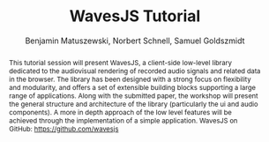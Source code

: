 --- 
  title: "WavesJS Tutorial" 
  abstract: "This tutorial session will present WavesJS, a client-side low-level library dedicated to the audiovisual rendering of recorded audio signals and related data in the browser. The library has been designed with a strong focus on flexibility and modularity, and offers a set of extensible building blocks supporting a large range of applications. Along with the submitted paper, the workshop will present the general structure and architecture of the library (particularly the ui and audio components). A more in depth approach of the low level features will be achieved through the implementation of a simple application. WavesJS on GitHub: https://github.com/wavesjs" 
  address: "Atlanta, Georgia" 
  author: "Benjamin Matuszewski, Norbert Schnell, Samuel Goldszmidt" 
  booktitle: "Proceedings of the International Web Audio Conference" 
  editor: "Jason Freeman, Alexander Lerch, Matthew Paradis" 
  month: "Proceedings of the International Web Audio Conference"
  pages: "2016" 
  publisher: "Georgia Tech" 
  series: "WAC '16"
  type: "Tutorial"  
  year: "2016" 
  id: "2016_EA_tut2" 
  tags: year2016 
  pdflink: /_data/papers/pdf/2016/2016_tut2.pdf
  ISSN: 2663-5844
---